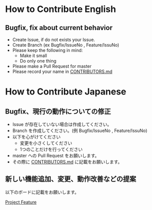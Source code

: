 # How to Contribute English

## Bugfix, fix about current behavior

- Create Issue, if do not exists your Issue.
- Create Branch (ex Bugfix/IssueNo , Feature/IssuNo)
- Please keep the following in mind:
  - Make it small
  - Do only one thing
- Please make a Pull Request for master
- Please record your name in [CONTRIBUTORS.md](https://github.com/Covid-19Radar/Covid19Radar/blob/master/CONTRIBUTORS.md)

# How to Contribute Japanese

## Bugfix、現行の動作についての修正

- Issue が存在していない場合は作成してください。
- Branch を作成してください。(例 Bugfix/IssueNo , Feature/IssuNo)
- 以下を心がけてください
  - 変更を小さくしてください
  - 1つのことだけを行ってください
- master への Pull Request をお願いします。
- その際に [CONTRIBUTORS.md](https://github.com/Covid-19Radar/Covid19Radar/blob/master/CONTRIBUTORS.md) に記載をお願いします。

## 新しい機能追加、変更、動作改善などの提案

以下のボードに記載をお願いします。

[Project Feature](https://github.com/Covid-19Radar/Covid19Radar/projects/1)
